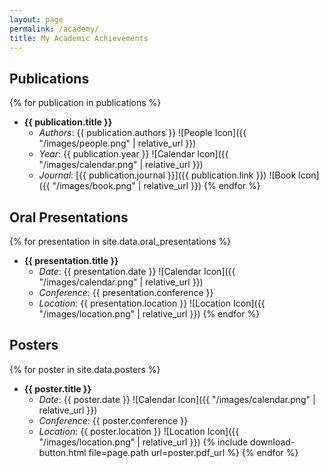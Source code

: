 ```yaml
---
layout: page
permalink: /academy/
title: My Academic Achievements
---
```


## Publications

{% for publication in publications %}
- **{{ publication.title }}**
  - *Authors*: {{ publication.authors }} ![People Icon]({{ "/images/people.png" | relative_url }})
  - *Year*: {{ publication.year }} ![Calendar Icon]({{ "/images/calendar.png" | relative_url }})
  - *Journal*: [{{ publication.journal }}]({{ publication.link }}) ![Book Icon]({{ "/images/book.png" | relative_url }})
{% endfor %}

## Oral Presentations

{% for presentation in site.data.oral_presentations %}
- **{{ presentation.title }}**
  - *Date*: {{ presentation.date }} ![Calendar Icon]({{ "/images/calendar.png" | relative_url }})
  - *Conference*: {{ presentation.conference }}
  - *Location*: {{ presentation.location }} ![Location Icon]({{ "/images/location.png" | relative_url }})
{% endfor %}

## Posters

{% for poster in site.data.posters %}
- **{{ poster.title }}**
  - *Date*: {{ poster.date }} ![Calendar Icon]({{ "/images/calendar.png" | relative_url }})
  - *Conference*: {{ poster.conference }}
  - *Location*: {{ poster.location }} ![Location Icon]({{ "/images/location.png" | relative_url }})
  {% include download-button.html file=page.path url=poster.pdf_url %}
{% endfor %}
